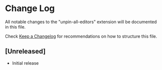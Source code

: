 # Change Log

All notable changes to the "unpin-all-editors" extension will be documented in this file.

Check [Keep a Changelog](http://keepachangelog.com/) for recommendations on how to structure this file.

## [Unreleased]

- Initial release
